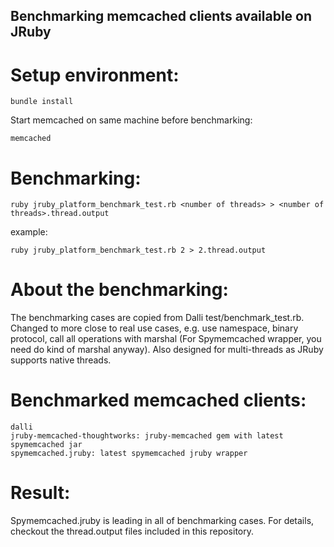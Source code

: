 
Benchmarking memcached clients available on JRuby
--------------------------------------------------

Setup environment:
==================

    bundle install

Start memcached on same machine before benchmarking:

    memcached

Benchmarking:
===================

    ruby jruby_platform_benchmark_test.rb <number of threads> > <number of threads>.thread.output

example:

    ruby jruby_platform_benchmark_test.rb 2 > 2.thread.output

About the benchmarking:
====================

  The benchmarking cases are copied from Dalli test/benchmark_test.rb.
  Changed to more close to real use cases, e.g. use namespace, binary protocol, call all operations with marshal (For Spymemcached wrapper, you need do kind of marshal anyway).
  Also designed for multi-threads as JRuby supports native threads.

Benchmarked memcached clients:
====================

    dalli
    jruby-memcached-thoughtworks: jruby-memcached gem with latest spymemcached jar
    spymemcached.jruby: latest spymemcached jruby wrapper

Result:
====================

Spymemcached.jruby is leading in all of benchmarking cases. For details, checkout the thread.output files included in this repository.


